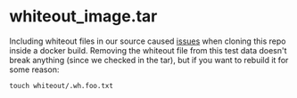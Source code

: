 # whiteout\_image.tar

Including whiteout files in our source caused [issues](https://github.com/flant/go-containerregistry/issues/305)
when cloning this repo inside a docker build. Removing the whiteout file from
this test data doesn't break anything (since we checked in the tar), but if you
want to rebuild it for some reason:

```
touch whiteout/.wh.foo.txt
```
